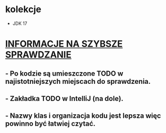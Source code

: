 # kolekcje
* JDK 17

# <u>INFORMACJE NA SZYBSZE SPRAWDZANIE</u>
## - Po kodzie są umieszczone TODO w najistotniejszych miejscach do sprawdzenia.
## - Zakładka TODO w IntelliJ (na dole).
## - Nazwy klas i organizacja kodu jest lepsza więc powinno być łatwiej czytać.
